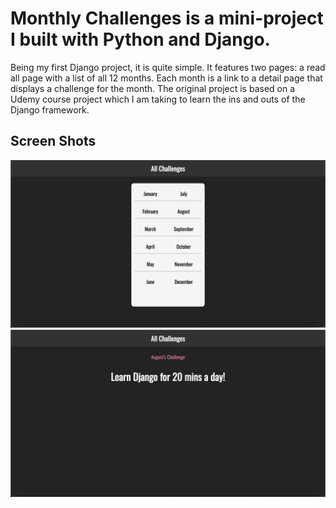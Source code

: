 # Monthly Challenges is a mini-project I built with Python and Django.
Being my first Django project, it is quite simple. 
It features two pages: a read all page with a list of all 12 months. 
Each month is a link to a detail page that displays a challenge for the month.
The original project is based on a Udemy course project which I am taking to learn the ins and outs of the Django framework.
## Screen Shots
![Screenshot](Homepage.png)
![Screenshot](ChallengePage.png)
